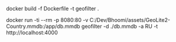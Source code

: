 docker build -f Dockerfile -t geofilter .


docker run -ti --rm -p 8080:80 -v C:/Dev/Bhoomi/assets/GeoLite2-Country.mmdb:/app/db.mmdb geofilter -d ./db.mmdb -a RU -t http://localhost:4000

 
    